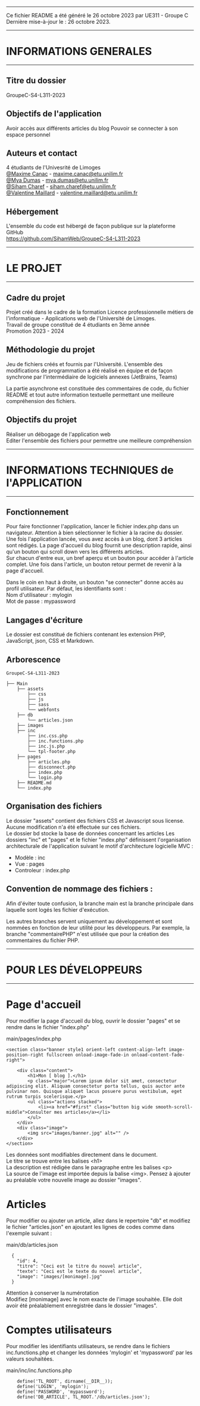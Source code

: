 *****************************************

Ce fichier README a été généré le 26 octobre 2023 par UE311 - Groupe C \
Dernière mise-à-jour le : 26 octobre 2023.

***************************************
# INFORMATIONS GENERALES
***************************************

## Titre du dossier

GroupeC-S4-L311-2023

## Objectifs de l'application

Avoir accès aux différents articles du blog
Pouvoir se connecter à son espace personnel

 
## Auteurs et contact

4 étudiants de l'Univesrité de Limoges \
[@Maxime Canac](https://github.com/MaximeCanac) - maxime.canac@etu.unilim.fr \
[@Mya Dumas](https://github.com/MyaDL) - mya.dumas@etu.unilim.fr \
[@Siham Charef](https://github.com/SihamWeb) - siham.charef@etu.unilim.fr \
[@Valentine Maillard](https://github.com/Valou38) - valentine.maillard@etu.unilim.fr


## Hébergement

L'ensemble du code est hébergé de façon publique sur la plateforme GitHub \
https://github.com/SihamWeb/GroupeC-S4-L311-2023

 

*******************************************
# LE PROJET
*******************************************

## Cadre du projet

Projet créé dans le cadre de la formation Licence professionnelle métiers de l'informatique - Applications web de l'Université de Limoges. \
Travail de groupe constitué de 4 étudiants en 3ème année \
Promotion 2023 - 2024

## Méthodologie du projet

Jeu de fichiers créés et fournis par l'Université. 
L'ensemble des modifications de programmation a été réalisé en équipe et de façon synchrone par l'intermédiaire de logiciels annexes (JetBrains, Teams)

La partie asynchrone est constituée des commentaires de code, du fichier README et tout autre information textuelle permettant une meilleure compréhension des fichiers. 

## Objectifs du projet

Réaliser un débogage de l'application web \
Editer l'ensemble des fichiers pour permettre une meilleure compréhension 


**********************************************
# INFORMATIONS TECHNIQUES de l'APPLICATION
***********************************************

## Fonctionnement

Pour faire fonctionner l'application, lancer le fichier index.php dans un navigateur.
Attention à bien sélectionner le fichier à la racine du dossier. \
Une fois l'application lancée, vous avez accès à un blog, dont 3 articles sont rédigés. La page d'accueil du blog fournit une description rapide, ainsi qu'un bouton qui scroll down vers les différents articles. \
Sur chacun d'entre eux, un bref aperçu et un bouton pour accéder à l'article complet. 
Une fois dans l'article, un bouton retour permet de revenir à la page d'accueil. 

Dans le coin en haut à droite, un bouton "se connecter" donne accès au profil utilisateur. Par défaut, les identifiants sont : \
Nom d'utilisateur : mylogin \
Mot de passe : mypassword  

## Langages d'écriture

Le dossier est constitué de fichiers contenant les extension PHP, JavaScript, json, CSS et Markdown.


## Arborescence


```
GroupeC-S4-L311-2023

├── Main
    ├── assets
        ├── css
        ├── js
        ├── sass
        └── webfonts
    ├── db
        └── articles.json
    ├── images
    ├── inc
        ├── inc.css.php
        ├── inc.functions.php
        ├── inc.js.php
        └── tpl-footer.php
    ├── pages
        ├── articles.php
        ├── disconnect.php
        ├── index.php
        └── login.php
    ├── README.md
    └── index.php

```

## Organisation des fichiers

Le dossier "assets" contient des fichiers CSS et Javascript sous license. Aucune modification n'a été effectuée sur ces fichiers.  
Le dossier bd stocke la base de données concernant les articles
Les dossiers "inc" et "pages" et le fichier "index.php" définissent l'organisation architecturale de l'application suivant le motif d'architecture logicielle MVC :

- Modèle : inc
- Vue : pages
- Controleur : index.php

## Convention de nommage des fichiers :

Afin d'éviter toute confusion, la branche main est la branche principale dans laquelle sont logés les fichier d'exécution.

Les autres branches servent uniquement au développement et sont nommées en fonction de leur utilité pour les développeurs.
Par exemple, la branche "commentairePHP" n'est utilisée que pour la création des commentaires du fichier PHP.


**********************************************
# POUR LES DÉVELOPPEURS 
**********************************************

# Page d'accueil

Pour modifier la page d'accueil du blog, ouvrir le dossier "pages" et se rendre dans le fichier "index.php" 

main/pages/index.php

```
<section class="banner style1 orient-left content-align-left image-position-right fullscreen onload-image-fade-in onload-content-fade-right">

	<div class="content">
		<h1>Mon [ blog ].</h1>
		<p class="major">Lorem ipsum dolor sit amet, consectetur adipiscing elit. Aliquam consectetur porta tellus, quis auctor ante pulvinar non. Quisque aliquet lacus posuere purus vestibulum, eget rutrum turpis scelerisque.</p>
		<ul class="actions stacked">
			<li><a href="#first" class="button big wide smooth-scroll-middle">Consulter mes articles</a></li>
		</ul>
	</div>
	<div class="image">
		<img src="images/banner.jpg" alt="" />
	</div>
</section>
```
Les données sont modifiables directement dans le document. \
Le titre se trouve entre les balises \<h1> \
La description est rédigée dans le paragraphe entre les balises \<p> \
La source de l'image est importée depuis la balise \<img>. Pensez à ajouter au préalable votre nouvelle image au dossier "images".


# Articles

Pour modifier ou ajouter un article, allez dans le repertoire "db" et modifiez le fichier "articles.json" en ajoutant les lignes de codes comme dans l'exemple suivant :

main/db/articles.json
```
  {
    "id": 4,
    "titre": "Ceci est le titre du nouvel article",
    "texte": "Ceci est le texte du nouvel article",
    "image": "images/[monimage].jpg"
  }

```
Attention à conserver la numérotation \
Modifiez [monimage] avec le nom exacte de l'image souhaitée. Elle doit avoir été préalablement enregistrée dans le dossier "images".

# Comptes utilisateurs

Pour modifier les identifiants utilisateurs, se rendre dans le fichiers inc.functions.php et changer les données 'mylogin' et 'mypassword' par les valeurs souhaitées. 

main/inc/inc.functions.php 

```  
    define('TL_ROOT', dirname(__DIR__));
    define('LOGIN', 'mylogin');
    define('PASSWORD', 'mypassword');
    define('DB_ARTICLE', TL_ROOT.'/db/articles.json');
``` 
